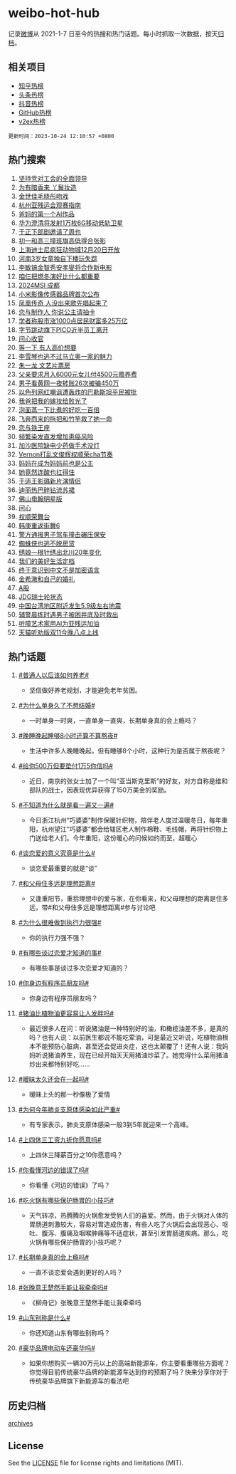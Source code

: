# weibo-hot-hub

记录[微博](https://www.weibo.com)从 2021-1-7 日至今的热搜和热门话题。每小时抓取一次数据，按天[归档](archives)。

## 相关项目

- [知乎热榜](https://github.com/lonnyzhang423/zhihu-hot-hub)
- [头条热榜](https://github.com/lonnyzhang423/toutiao-hot-hub)
- [抖音热榜](https://github.com/lonnyzhang423/douyin-hot-hub)
- [GitHub热榜](https://github.com/lonnyzhang423/github-hot-hub)
- [v2ex热榜](https://github.com/lonnyzhang423/v2ex-hot-hub)


`更新时间：2023-10-24 12:10:57 +0800`

## 热门搜索

1. [坚持党对工会的全面领导](https://m.weibo.cn/search?containerid=100103type%3D1%26t%3D10%26q%3D%23%E5%9D%9A%E6%8C%81%E5%85%9A%E5%AF%B9%E5%B7%A5%E4%BC%9A%E7%9A%84%E5%85%A8%E9%9D%A2%E9%A2%86%E5%AF%BC%23&stream_entry_id=51&isnewpage=1&extparam=seat%3D1%26c_type%3D51%26q%3D%2523%25E5%259D%259A%25E6%258C%2581%25E5%2585%259A%25E5%25AF%25B9%25E5%25B7%25A5%25E4%25BC%259A%25E7%259A%2584%25E5%2585%25A8%25E9%259D%25A2%25E9%25A2%2586%25E5%25AF%25BC%2523%26pos%3D0%26cate%3D10103%26dgr%3D0%26stream_entry_id%3D51%26filter_type%3Drealtimehot%26display_time%3D1698120656%26pre_seqid%3D1698120656224027386181)
1. [为有暗香来 丫鬟妆造](https://m.weibo.cn/search?containerid=100103type%3D1%26t%3D10%26q%3D%E4%B8%BA%E6%9C%89%E6%9A%97%E9%A6%99%E6%9D%A5+%E4%B8%AB%E9%AC%9F%E5%A6%86%E9%80%A0&stream_entry_id=31&isnewpage=1&extparam=seat%3D1%26realpos%3D1%26filter_type%3Drealtimehot%26dgr%3D0%26q%3D%25E4%25B8%25BA%25E6%259C%2589%25E6%259A%2597%25E9%25A6%2599%25E6%259D%25A5%2520%25E4%25B8%25AB%25E9%25AC%259F%25E5%25A6%2586%25E9%2580%25A0%26band_rank%3D1%26stream_entry_id%3D31%26c_type%3D31%26pos%3D0%26cate%3D5001%26lcate%3D5001%26flag%3D2%26display_time%3D1698120656%26pre_seqid%3D1698120656224027386181)
1. [金世佳毛晓彤吻戏](https://m.weibo.cn/search?containerid=100103type%3D1%26t%3D10%26q%3D%23%E9%87%91%E4%B8%96%E4%BD%B3%E6%AF%9B%E6%99%93%E5%BD%A4%E5%90%BB%E6%88%8F%23&stream_entry_id=31&isnewpage=1&extparam=seat%3D1%26realpos%3D2%26filter_type%3Drealtimehot%26dgr%3D0%26q%3D%2523%25E9%2587%2591%25E4%25B8%2596%25E4%25BD%25B3%25E6%25AF%259B%25E6%2599%2593%25E5%25BD%25A4%25E5%2590%25BB%25E6%2588%258F%2523%26band_rank%3D2%26stream_entry_id%3D31%26c_type%3D31%26pos%3D1%26cate%3D5001%26lcate%3D5001%26flag%3D1%26display_time%3D1698120656%26pre_seqid%3D1698120656224027386181)
1. [杭州亚残运会观赛指南](https://m.weibo.cn/search?containerid=100103type%3D1%26t%3D10%26q%3D%23%E6%9D%AD%E5%B7%9E%E4%BA%9A%E6%AE%8B%E8%BF%90%E4%BC%9A%E8%A7%82%E8%B5%9B%E6%8C%87%E5%8D%97%23&stream_entry_id=31&isnewpage=1&extparam=seat%3D1%26realpos%3D3%26filter_type%3Drealtimehot%26dgr%3D0%26q%3D%2523%25E6%259D%25AD%25E5%25B7%259E%25E4%25BA%259A%25E6%25AE%258B%25E8%25BF%2590%25E4%25BC%259A%25E8%25A7%2582%25E8%25B5%259B%25E6%258C%2587%25E5%258D%2597%2523%26band_rank%3D3%26stream_entry_id%3D31%26c_type%3D31%26pos%3D2%26cate%3D5001%26lcate%3D5001%26flag%3D1%26display_time%3D1698120656%26pre_seqid%3D1698120656224027386181)
1. [爸妈的第一个AI作品](https://m.weibo.cn/search?containerid=100103type%3D1%26t%3D10%26q%3D%23%E7%88%B8%E5%A6%88%E7%9A%84%E7%AC%AC%E4%B8%80%E4%B8%AAAI%E4%BD%9C%E5%93%81%23&stream_entry_id=31&isnewpage=1&extparam=seat%3D1%26filter_type%3Drealtimehot%26dgr%3D0%26adid%3D208892%26topic_ad%3D1%26band_rank%3D4%26stream_entry_id%3D31%26pos%3D3%26is_ad_pos%3D1%26cate%3D5001%26lcate%3D5001%26c_type%3D31%26q%3D%2523%25E7%2588%25B8%25E5%25A6%2588%25E7%259A%2584%25E7%25AC%25AC%25E4%25B8%2580%25E4%25B8%25AAAI%25E4%25BD%259C%25E5%2593%2581%2523%26display_time%3D1698120656%26pre_seqid%3D1698120656224027386181)
1. [华为澄清将发射1万枚6G移动低轨卫星](https://m.weibo.cn/search?containerid=100103type%3D1%26t%3D10%26q%3D%23%E5%8D%8E%E4%B8%BA%E6%BE%84%E6%B8%85%E5%B0%86%E5%8F%91%E5%B0%841%E4%B8%87%E6%9E%9A6G%E7%A7%BB%E5%8A%A8%E4%BD%8E%E8%BD%A8%E5%8D%AB%E6%98%9F%23&stream_entry_id=31&isnewpage=1&extparam=seat%3D1%26realpos%3D4%26filter_type%3Drealtimehot%26dgr%3D0%26q%3D%2523%25E5%258D%258E%25E4%25B8%25BA%25E6%25BE%2584%25E6%25B8%2585%25E5%25B0%2586%25E5%258F%2591%25E5%25B0%25841%25E4%25B8%2587%25E6%259E%259A6G%25E7%25A7%25BB%25E5%258A%25A8%25E4%25BD%258E%25E8%25BD%25A8%25E5%258D%25AB%25E6%2598%259F%2523%26band_rank%3D4%26stream_entry_id%3D31%26c_type%3D31%26pos%3D4%26cate%3D5001%26lcate%3D5001%26flag%3D1%26display_time%3D1698120656%26pre_seqid%3D1698120656224027386181)
1. [于正下部剧邀请了周也](https://m.weibo.cn/search?containerid=100103type%3D1%26t%3D10%26q%3D%23%E4%BA%8E%E6%AD%A3%E4%B8%8B%E9%83%A8%E5%89%A7%E9%82%80%E8%AF%B7%E4%BA%86%E5%91%A8%E4%B9%9F%23&stream_entry_id=31&isnewpage=1&extparam=seat%3D1%26realpos%3D5%26filter_type%3Drealtimehot%26dgr%3D0%26q%3D%2523%25E4%25BA%258E%25E6%25AD%25A3%25E4%25B8%258B%25E9%2583%25A8%25E5%2589%25A7%25E9%2582%2580%25E8%25AF%25B7%25E4%25BA%2586%25E5%2591%25A8%25E4%25B9%259F%2523%26band_rank%3D5%26stream_entry_id%3D31%26c_type%3D31%26pos%3D5%26cate%3D5001%26lcate%3D5001%26flag%3D1%26display_time%3D1698120656%26pre_seqid%3D1698120656224027386181)
1. [初一和高三撞班旗高低得合张影](https://m.weibo.cn/search?containerid=100103type%3D1%26t%3D10%26q%3D%23%E5%88%9D%E4%B8%80%E5%92%8C%E9%AB%98%E4%B8%89%E6%92%9E%E7%8F%AD%E6%97%97%E9%AB%98%E4%BD%8E%E5%BE%97%E5%90%88%E5%BC%A0%E5%BD%B1%23&stream_entry_id=31&isnewpage=1&extparam=seat%3D1%26realpos%3D6%26filter_type%3Drealtimehot%26dgr%3D0%26q%3D%2523%25E5%2588%259D%25E4%25B8%2580%25E5%2592%258C%25E9%25AB%2598%25E4%25B8%2589%25E6%2592%259E%25E7%258F%25AD%25E6%2597%2597%25E9%25AB%2598%25E4%25BD%258E%25E5%25BE%2597%25E5%2590%2588%25E5%25BC%25A0%25E5%25BD%25B1%2523%26band_rank%3D6%26stream_entry_id%3D31%26c_type%3D31%26pos%3D6%26cate%3D5001%26lcate%3D5001%26flag%3D32768%26display_time%3D1698120656%26pre_seqid%3D1698120656224027386181)
1. [上海迪士尼疯狂动物城12月20日开放](https://m.weibo.cn/search?containerid=100103type%3D1%26t%3D10%26q%3D%23%E4%B8%8A%E6%B5%B7%E8%BF%AA%E5%A3%AB%E5%B0%BC%E7%96%AF%E7%8B%82%E5%8A%A8%E7%89%A9%E5%9F%8E12%E6%9C%8820%E6%97%A5%E5%BC%80%E6%94%BE%23&stream_entry_id=31&isnewpage=1&extparam=seat%3D1%26realpos%3D7%26filter_type%3Drealtimehot%26dgr%3D0%26q%3D%2523%25E4%25B8%258A%25E6%25B5%25B7%25E8%25BF%25AA%25E5%25A3%25AB%25E5%25B0%25BC%25E7%2596%25AF%25E7%258B%2582%25E5%258A%25A8%25E7%2589%25A9%25E5%259F%258E12%25E6%259C%258820%25E6%2597%25A5%25E5%25BC%2580%25E6%2594%25BE%2523%26band_rank%3D7%26stream_entry_id%3D31%26c_type%3D31%26pos%3D7%26cate%3D5001%26lcate%3D5001%26flag%3D0%26display_time%3D1698120656%26pre_seqid%3D1698120656224027386181)
1. [河南3岁女童独自下楼玩失踪](https://m.weibo.cn/search?containerid=100103type%3D1%26t%3D10%26q%3D%23%E6%B2%B3%E5%8D%973%E5%B2%81%E5%A5%B3%E7%AB%A5%E7%8B%AC%E8%87%AA%E4%B8%8B%E6%A5%BC%E7%8E%A9%E5%A4%B1%E8%B8%AA%23&stream_entry_id=31&isnewpage=1&extparam=seat%3D1%26realpos%3D8%26filter_type%3Drealtimehot%26dgr%3D0%26q%3D%2523%25E6%25B2%25B3%25E5%258D%25973%25E5%25B2%2581%25E5%25A5%25B3%25E7%25AB%25A5%25E7%258B%25AC%25E8%2587%25AA%25E4%25B8%258B%25E6%25A5%25BC%25E7%258E%25A9%25E5%25A4%25B1%25E8%25B8%25AA%2523%26band_rank%3D8%26stream_entry_id%3D31%26c_type%3D31%26pos%3D8%26cate%3D5001%26lcate%3D5001%26flag%3D1%26display_time%3D1698120656%26pre_seqid%3D1698120656224027386181)
1. [李敏镐金智秀安孝燮将合作新电影](https://m.weibo.cn/search?containerid=100103type%3D1%26t%3D10%26q%3D%23%E6%9D%8E%E6%95%8F%E9%95%90%E9%87%91%E6%99%BA%E7%A7%80%E5%AE%89%E5%AD%9D%E7%87%AE%E5%B0%86%E5%90%88%E4%BD%9C%E6%96%B0%E7%94%B5%E5%BD%B1%23&stream_entry_id=31&isnewpage=1&extparam=seat%3D1%26realpos%3D9%26filter_type%3Drealtimehot%26dgr%3D0%26q%3D%2523%25E6%259D%258E%25E6%2595%258F%25E9%2595%2590%25E9%2587%2591%25E6%2599%25BA%25E7%25A7%2580%25E5%25AE%2589%25E5%25AD%259D%25E7%2587%25AE%25E5%25B0%2586%25E5%2590%2588%25E4%25BD%259C%25E6%2596%25B0%25E7%2594%25B5%25E5%25BD%25B1%2523%26band_rank%3D9%26stream_entry_id%3D31%26c_type%3D31%26pos%3D9%26cate%3D5001%26lcate%3D5001%26flag%3D1%26display_time%3D1698120656%26pre_seqid%3D1698120656224027386181)
1. [咱仨把燃冬演好比什么都重要](https://m.weibo.cn/search?containerid=100103type%3D1%26t%3D10%26q%3D%23%E5%92%B1%E4%BB%A8%E6%8A%8A%E7%87%83%E5%86%AC%E6%BC%94%E5%A5%BD%E6%AF%94%E4%BB%80%E4%B9%88%E9%83%BD%E9%87%8D%E8%A6%81%23&stream_entry_id=31&isnewpage=1&extparam=seat%3D1%26realpos%3D10%26filter_type%3Drealtimehot%26dgr%3D0%26q%3D%2523%25E5%2592%25B1%25E4%25BB%25A8%25E6%258A%258A%25E7%2587%2583%25E5%2586%25AC%25E6%25BC%2594%25E5%25A5%25BD%25E6%25AF%2594%25E4%25BB%2580%25E4%25B9%2588%25E9%2583%25BD%25E9%2587%258D%25E8%25A6%2581%2523%26band_rank%3D10%26stream_entry_id%3D31%26c_type%3D31%26pos%3D10%26cate%3D5001%26lcate%3D5001%26flag%3D2%26display_time%3D1698120656%26pre_seqid%3D1698120656224027386181)
1. [2024MSI 成都](https://m.weibo.cn/search?containerid=100103type%3D1%26t%3D10%26q%3D2024MSI+%E6%88%90%E9%83%BD&stream_entry_id=31&isnewpage=1&extparam=seat%3D1%26realpos%3D11%26filter_type%3Drealtimehot%26dgr%3D0%26q%3D2024MSI%2520%25E6%2588%2590%25E9%2583%25BD%26band_rank%3D11%26stream_entry_id%3D31%26c_type%3D31%26pos%3D11%26cate%3D5001%26lcate%3D5001%26flag%3D1%26display_time%3D1698120656%26pre_seqid%3D1698120656224027386181)
1. [小米影像传感器品牌首次公布](https://m.weibo.cn/search?containerid=100103type%3D1%26t%3D10%26q%3D%23%E5%B0%8F%E7%B1%B3%E5%BD%B1%E5%83%8F%E4%BC%A0%E6%84%9F%E5%99%A8%E5%93%81%E7%89%8C%E9%A6%96%E6%AC%A1%E5%85%AC%E5%B8%83%23&stream_entry_id=31&isnewpage=1&extparam=seat%3D1%26realpos%3D12%26filter_type%3Drealtimehot%26dgr%3D0%26q%3D%2523%25E5%25B0%258F%25E7%25B1%25B3%25E5%25BD%25B1%25E5%2583%258F%25E4%25BC%25A0%25E6%2584%259F%25E5%2599%25A8%25E5%2593%2581%25E7%2589%258C%25E9%25A6%2596%25E6%25AC%25A1%25E5%2585%25AC%25E5%25B8%2583%2523%26adid%3D208845%26band_rank%3D12%26stream_entry_id%3D31%26c_type%3D31%26pos%3D12%26cate%3D5001%26lcate%3D5001%26flag%3D0%26display_time%3D1698120656%26pre_seqid%3D1698120656224027386181)
1. [凤凰传奇 人没出来歌先唱起来了](https://m.weibo.cn/search?containerid=100103type%3D1%26t%3D10%26q%3D%E5%87%A4%E5%87%B0%E4%BC%A0%E5%A5%87+%E4%BA%BA%E6%B2%A1%E5%87%BA%E6%9D%A5%E6%AD%8C%E5%85%88%E5%94%B1%E8%B5%B7%E6%9D%A5%E4%BA%86&stream_entry_id=31&isnewpage=1&extparam=seat%3D1%26realpos%3D13%26filter_type%3Drealtimehot%26dgr%3D0%26q%3D%25E5%2587%25A4%25E5%2587%25B0%25E4%25BC%25A0%25E5%25A5%2587%2520%25E4%25BA%25BA%25E6%25B2%25A1%25E5%2587%25BA%25E6%259D%25A5%25E6%25AD%258C%25E5%2585%2588%25E5%2594%25B1%25E8%25B5%25B7%25E6%259D%25A5%25E4%25BA%2586%26band_rank%3D13%26stream_entry_id%3D31%26c_type%3D31%26pos%3D13%26cate%3D5001%26lcate%3D5001%26flag%3D1%26display_time%3D1698120656%26pre_seqid%3D1698120656224027386181)
1. [恋与制作人 你说公主请抽卡](https://m.weibo.cn/search?containerid=100103type%3D1%26t%3D10%26q%3D%E6%81%8B%E4%B8%8E%E5%88%B6%E4%BD%9C%E4%BA%BA+%E4%BD%A0%E8%AF%B4%E5%85%AC%E4%B8%BB%E8%AF%B7%E6%8A%BD%E5%8D%A1&stream_entry_id=31&isnewpage=1&extparam=seat%3D1%26realpos%3D14%26filter_type%3Drealtimehot%26dgr%3D0%26q%3D%25E6%2581%258B%25E4%25B8%258E%25E5%2588%25B6%25E4%25BD%259C%25E4%25BA%25BA%2520%25E4%25BD%25A0%25E8%25AF%25B4%25E5%2585%25AC%25E4%25B8%25BB%25E8%25AF%25B7%25E6%258A%25BD%25E5%258D%25A1%26band_rank%3D14%26stream_entry_id%3D31%26c_type%3D31%26pos%3D14%26cate%3D5001%26lcate%3D5001%26flag%3D1%26display_time%3D1698120656%26pre_seqid%3D1698120656224027386181)
1. [学者称股市涨1000点居民财富多25万亿](https://m.weibo.cn/search?containerid=100103type%3D1%26t%3D10%26q%3D%23%E5%AD%A6%E8%80%85%E7%A7%B0%E8%82%A1%E5%B8%82%E6%B6%A81000%E7%82%B9%E5%B1%85%E6%B0%91%E8%B4%A2%E5%AF%8C%E5%A4%9A25%E4%B8%87%E4%BA%BF%23&stream_entry_id=31&isnewpage=1&extparam=seat%3D1%26realpos%3D15%26filter_type%3Drealtimehot%26dgr%3D0%26q%3D%2523%25E5%25AD%25A6%25E8%2580%2585%25E7%25A7%25B0%25E8%2582%25A1%25E5%25B8%2582%25E6%25B6%25A81000%25E7%2582%25B9%25E5%25B1%2585%25E6%25B0%2591%25E8%25B4%25A2%25E5%25AF%258C%25E5%25A4%259A25%25E4%25B8%2587%25E4%25BA%25BF%2523%26band_rank%3D15%26stream_entry_id%3D31%26c_type%3D31%26pos%3D15%26cate%3D5001%26lcate%3D5001%26flag%3D0%26display_time%3D1698120656%26pre_seqid%3D1698120656224027386181)
1. [字节跳动旗下PICO近半员工离开](https://m.weibo.cn/search?containerid=100103type%3D1%26t%3D10%26q%3D%23%E5%AD%97%E8%8A%82%E8%B7%B3%E5%8A%A8%E6%97%97%E4%B8%8BPICO%E8%BF%91%E5%8D%8A%E5%91%98%E5%B7%A5%E7%A6%BB%E5%BC%80%23&stream_entry_id=31&isnewpage=1&extparam=seat%3D1%26realpos%3D16%26filter_type%3Drealtimehot%26dgr%3D0%26q%3D%2523%25E5%25AD%2597%25E8%258A%2582%25E8%25B7%25B3%25E5%258A%25A8%25E6%2597%2597%25E4%25B8%258BPICO%25E8%25BF%2591%25E5%258D%258A%25E5%2591%2598%25E5%25B7%25A5%25E7%25A6%25BB%25E5%25BC%2580%2523%26band_rank%3D16%26stream_entry_id%3D31%26c_type%3D31%26pos%3D16%26cate%3D5001%26lcate%3D5001%26flag%3D0%26display_time%3D1698120656%26pre_seqid%3D1698120656224027386181)
1. [问心收官](https://m.weibo.cn/search?containerid=100103type%3D1%26t%3D10%26q%3D%23%E9%97%AE%E5%BF%83%E6%94%B6%E5%AE%98%23&stream_entry_id=31&isnewpage=1&extparam=seat%3D1%26realpos%3D17%26filter_type%3Drealtimehot%26dgr%3D0%26q%3D%2523%25E9%2597%25AE%25E5%25BF%2583%25E6%2594%25B6%25E5%25AE%2598%2523%26band_rank%3D17%26stream_entry_id%3D31%26c_type%3D31%26pos%3D17%26cate%3D5001%26lcate%3D5001%26flag%3D1%26display_time%3D1698120656%26pre_seqid%3D1698120656224027386181)
1. [等一下 有人高价想要](https://m.weibo.cn/search?containerid=100103type%3D1%26t%3D10%26q%3D%E7%AD%89%E4%B8%80%E4%B8%8B+%E6%9C%89%E4%BA%BA%E9%AB%98%E4%BB%B7%E6%83%B3%E8%A6%81&stream_entry_id=31&isnewpage=1&extparam=seat%3D1%26realpos%3D18%26filter_type%3Drealtimehot%26dgr%3D0%26q%3D%25E7%25AD%2589%25E4%25B8%2580%25E4%25B8%258B%2520%25E6%259C%2589%25E4%25BA%25BA%25E9%25AB%2598%25E4%25BB%25B7%25E6%2583%25B3%25E8%25A6%2581%26band_rank%3D18%26stream_entry_id%3D31%26c_type%3D31%26pos%3D18%26cate%3D5001%26lcate%3D5001%26flag%3D0%26display_time%3D1698120656%26pre_seqid%3D1698120656224027386181)
1. [李雪琴也逃不过马立奥一家的魅力](https://m.weibo.cn/search?containerid=100103type%3D1%26t%3D10%26q%3D%23%E6%9D%8E%E9%9B%AA%E7%90%B4%E4%B9%9F%E9%80%83%E4%B8%8D%E8%BF%87%E9%A9%AC%E7%AB%8B%E5%A5%A5%E4%B8%80%E5%AE%B6%E7%9A%84%E9%AD%85%E5%8A%9B%23&stream_entry_id=31&isnewpage=1&extparam=seat%3D1%26realpos%3D19%26filter_type%3Drealtimehot%26dgr%3D0%26q%3D%2523%25E6%259D%258E%25E9%259B%25AA%25E7%2590%25B4%25E4%25B9%259F%25E9%2580%2583%25E4%25B8%258D%25E8%25BF%2587%25E9%25A9%25AC%25E7%25AB%258B%25E5%25A5%25A5%25E4%25B8%2580%25E5%25AE%25B6%25E7%259A%2584%25E9%25AD%2585%25E5%258A%259B%2523%26band_rank%3D19%26stream_entry_id%3D31%26c_type%3D31%26pos%3D19%26cate%3D5001%26lcate%3D5001%26flag%3D0%26display_time%3D1698120656%26pre_seqid%3D1698120656224027386181)
1. [朱一龙 文艺片票房](https://m.weibo.cn/search?containerid=100103type%3D1%26t%3D10%26q%3D%E6%9C%B1%E4%B8%80%E9%BE%99+%E6%96%87%E8%89%BA%E7%89%87%E7%A5%A8%E6%88%BF&stream_entry_id=31&isnewpage=1&extparam=seat%3D1%26realpos%3D20%26filter_type%3Drealtimehot%26dgr%3D0%26q%3D%25E6%259C%25B1%25E4%25B8%2580%25E9%25BE%2599%2520%25E6%2596%2587%25E8%2589%25BA%25E7%2589%2587%25E7%25A5%25A8%25E6%2588%25BF%26band_rank%3D20%26stream_entry_id%3D31%26c_type%3D31%26pos%3D20%26cate%3D5001%26lcate%3D5001%26flag%3D1%26display_time%3D1698120656%26pre_seqid%3D1698120656224027386181)
1. [父亲要求月入6000元女儿付4500元赡养费](https://m.weibo.cn/search?containerid=100103type%3D1%26t%3D10%26q%3D%23%E7%88%B6%E4%BA%B2%E8%A6%81%E6%B1%82%E6%9C%88%E5%85%A56000%E5%85%83%E5%A5%B3%E5%84%BF%E4%BB%984500%E5%85%83%E8%B5%A1%E5%85%BB%E8%B4%B9%23&stream_entry_id=31&isnewpage=1&extparam=seat%3D1%26realpos%3D21%26filter_type%3Drealtimehot%26dgr%3D0%26q%3D%2523%25E7%2588%25B6%25E4%25BA%25B2%25E8%25A6%2581%25E6%25B1%2582%25E6%259C%2588%25E5%2585%25A56000%25E5%2585%2583%25E5%25A5%25B3%25E5%2584%25BF%25E4%25BB%25984500%25E5%2585%2583%25E8%25B5%25A1%25E5%2585%25BB%25E8%25B4%25B9%2523%26band_rank%3D21%26stream_entry_id%3D31%26c_type%3D31%26pos%3D21%26cate%3D5001%26lcate%3D5001%26flag%3D2%26display_time%3D1698120656%26pre_seqid%3D1698120656224027386181)
1. [男子看黄网一夜转账26次被骗450万](https://m.weibo.cn/search?containerid=100103type%3D1%26t%3D10%26q%3D%23%E7%94%B7%E5%AD%90%E7%9C%8B%E9%BB%84%E7%BD%91%E4%B8%80%E5%A4%9C%E8%BD%AC%E8%B4%A626%E6%AC%A1%E8%A2%AB%E9%AA%97450%E4%B8%87%23&stream_entry_id=31&isnewpage=1&extparam=seat%3D1%26realpos%3D22%26filter_type%3Drealtimehot%26dgr%3D0%26q%3D%2523%25E7%2594%25B7%25E5%25AD%2590%25E7%259C%258B%25E9%25BB%2584%25E7%25BD%2591%25E4%25B8%2580%25E5%25A4%259C%25E8%25BD%25AC%25E8%25B4%25A626%25E6%25AC%25A1%25E8%25A2%25AB%25E9%25AA%2597450%25E4%25B8%2587%2523%26band_rank%3D22%26stream_entry_id%3D31%26c_type%3D31%26pos%3D22%26cate%3D5001%26lcate%3D5001%26flag%3D0%26display_time%3D1698120656%26pre_seqid%3D1698120656224027386181)
1. [以色列网红嘲讽遭轰炸的巴勒斯坦平民被批](https://m.weibo.cn/search?containerid=100103type%3D1%26t%3D10%26q%3D%23%E4%BB%A5%E8%89%B2%E5%88%97%E7%BD%91%E7%BA%A2%E5%98%B2%E8%AE%BD%E9%81%AD%E8%BD%B0%E7%82%B8%E7%9A%84%E5%B7%B4%E5%8B%92%E6%96%AF%E5%9D%A6%E5%B9%B3%E6%B0%91%E8%A2%AB%E6%89%B9%23&stream_entry_id=31&isnewpage=1&extparam=seat%3D1%26realpos%3D23%26filter_type%3Drealtimehot%26dgr%3D0%26q%3D%2523%25E4%25BB%25A5%25E8%2589%25B2%25E5%2588%2597%25E7%25BD%2591%25E7%25BA%25A2%25E5%2598%25B2%25E8%25AE%25BD%25E9%2581%25AD%25E8%25BD%25B0%25E7%2582%25B8%25E7%259A%2584%25E5%25B7%25B4%25E5%258B%2592%25E6%2596%25AF%25E5%259D%25A6%25E5%25B9%25B3%25E6%25B0%2591%25E8%25A2%25AB%25E6%2589%25B9%2523%26band_rank%3D23%26stream_entry_id%3D31%26c_type%3D31%26pos%3D23%26cate%3D5001%26lcate%3D5001%26flag%3D0%26display_time%3D1698120656%26pre_seqid%3D1698120656224027386181)
1. [我爸把我的嫁妆给败光了](https://m.weibo.cn/search?containerid=100103type%3D1%26t%3D10%26q%3D%23%E6%88%91%E7%88%B8%E6%8A%8A%E6%88%91%E7%9A%84%E5%AB%81%E5%A6%86%E7%BB%99%E8%B4%A5%E5%85%89%E4%BA%86%23&stream_entry_id=31&isnewpage=1&extparam=seat%3D1%26realpos%3D24%26filter_type%3Drealtimehot%26dgr%3D0%26q%3D%2523%25E6%2588%2591%25E7%2588%25B8%25E6%258A%258A%25E6%2588%2591%25E7%259A%2584%25E5%25AB%2581%25E5%25A6%2586%25E7%25BB%2599%25E8%25B4%25A5%25E5%2585%2589%25E4%25BA%2586%2523%26band_rank%3D24%26stream_entry_id%3D31%26c_type%3D31%26pos%3D24%26cate%3D5001%26lcate%3D5001%26flag%3D0%26display_time%3D1698120656%26pre_seqid%3D1698120656224027386181)
1. [泡面蒸一下比煮的好吃一百倍](https://m.weibo.cn/search?containerid=100103type%3D1%26t%3D10%26q%3D%E6%B3%A1%E9%9D%A2%E8%92%B8%E4%B8%80%E4%B8%8B%E6%AF%94%E7%85%AE%E7%9A%84%E5%A5%BD%E5%90%83%E4%B8%80%E7%99%BE%E5%80%8D&stream_entry_id=31&isnewpage=1&extparam=seat%3D1%26realpos%3D25%26filter_type%3Drealtimehot%26dgr%3D0%26q%3D%25E6%25B3%25A1%25E9%259D%25A2%25E8%2592%25B8%25E4%25B8%2580%25E4%25B8%258B%25E6%25AF%2594%25E7%2585%25AE%25E7%259A%2584%25E5%25A5%25BD%25E5%2590%2583%25E4%25B8%2580%25E7%2599%25BE%25E5%2580%258D%26band_rank%3D25%26stream_entry_id%3D31%26c_type%3D31%26pos%3D25%26cate%3D5001%26lcate%3D5001%26flag%3D0%26display_time%3D1698120656%26pre_seqid%3D1698120656224027386181)
1. [飞奔而来的拖把和竹竿救了她一命](https://m.weibo.cn/search?containerid=100103type%3D1%26t%3D10%26q%3D%23%E9%A3%9E%E5%A5%94%E8%80%8C%E6%9D%A5%E7%9A%84%E6%8B%96%E6%8A%8A%E5%92%8C%E7%AB%B9%E7%AB%BF%E6%95%91%E4%BA%86%E5%A5%B9%E4%B8%80%E5%91%BD%23&stream_entry_id=31&isnewpage=1&extparam=seat%3D1%26realpos%3D26%26filter_type%3Drealtimehot%26dgr%3D0%26q%3D%2523%25E9%25A3%259E%25E5%25A5%2594%25E8%2580%258C%25E6%259D%25A5%25E7%259A%2584%25E6%258B%2596%25E6%258A%258A%25E5%2592%258C%25E7%25AB%25B9%25E7%25AB%25BF%25E6%2595%2591%25E4%25BA%2586%25E5%25A5%25B9%25E4%25B8%2580%25E5%2591%25BD%2523%26band_rank%3D26%26stream_entry_id%3D31%26c_type%3D31%26pos%3D26%26cate%3D5001%26lcate%3D5001%26flag%3D32768%26display_time%3D1698120656%26pre_seqid%3D1698120656224027386181)
1. [恋与铁王座](https://m.weibo.cn/search?containerid=100103type%3D1%26t%3D10%26q%3D%23%E6%81%8B%E4%B8%8E%E9%93%81%E7%8E%8B%E5%BA%A7%23&stream_entry_id=31&isnewpage=1&extparam=seat%3D1%26realpos%3D27%26filter_type%3Drealtimehot%26dgr%3D0%26q%3D%2523%25E6%2581%258B%25E4%25B8%258E%25E9%2593%2581%25E7%258E%258B%25E5%25BA%25A7%2523%26band_rank%3D27%26stream_entry_id%3D31%26c_type%3D31%26pos%3D27%26cate%3D5001%26lcate%3D5001%26flag%3D1%26display_time%3D1698120656%26pre_seqid%3D1698120656224027386181)
1. [频繁染发直发增加患癌风险](https://m.weibo.cn/search?containerid=100103type%3D1%26t%3D10%26q%3D%23%E9%A2%91%E7%B9%81%E6%9F%93%E5%8F%91%E7%9B%B4%E5%8F%91%E5%A2%9E%E5%8A%A0%E6%82%A3%E7%99%8C%E9%A3%8E%E9%99%A9%23&stream_entry_id=31&isnewpage=1&extparam=seat%3D1%26realpos%3D28%26filter_type%3Drealtimehot%26dgr%3D0%26q%3D%2523%25E9%25A2%2591%25E7%25B9%2581%25E6%259F%2593%25E5%258F%2591%25E7%259B%25B4%25E5%258F%2591%25E5%25A2%259E%25E5%258A%25A0%25E6%2582%25A3%25E7%2599%258C%25E9%25A3%258E%25E9%2599%25A9%2523%26band_rank%3D28%26stream_entry_id%3D31%26c_type%3D31%26pos%3D28%26cate%3D5001%26lcate%3D5001%26flag%3D1%26display_time%3D1698120656%26pre_seqid%3D1698120656224027386181)
1. [加沙医院缺电少药做手术没灯](https://m.weibo.cn/search?containerid=100103type%3D1%26t%3D10%26q%3D%23%E5%8A%A0%E6%B2%99%E5%8C%BB%E9%99%A2%E7%BC%BA%E7%94%B5%E5%B0%91%E8%8D%AF%E5%81%9A%E6%89%8B%E6%9C%AF%E6%B2%A1%E7%81%AF%23&stream_entry_id=31&isnewpage=1&extparam=seat%3D1%26realpos%3D29%26filter_type%3Drealtimehot%26dgr%3D0%26q%3D%2523%25E5%258A%25A0%25E6%25B2%2599%25E5%258C%25BB%25E9%2599%25A2%25E7%25BC%25BA%25E7%2594%25B5%25E5%25B0%2591%25E8%258D%25AF%25E5%2581%259A%25E6%2589%258B%25E6%259C%25AF%25E6%25B2%25A1%25E7%2581%25AF%2523%26band_rank%3D29%26stream_entry_id%3D31%26c_type%3D31%26pos%3D29%26cate%3D5001%26lcate%3D5001%26flag%3D1%26display_time%3D1698120656%26pre_seqid%3D1698120656224027386181)
1. [Vernon打乱文俊辉权顺荣cha节奏](https://m.weibo.cn/search?containerid=100103type%3D1%26t%3D10%26q%3DVernon%E6%89%93%E4%B9%B1%E6%96%87%E4%BF%8A%E8%BE%89%E6%9D%83%E9%A1%BA%E8%8D%A3cha%E8%8A%82%E5%A5%8F&stream_entry_id=31&isnewpage=1&extparam=seat%3D1%26realpos%3D30%26filter_type%3Drealtimehot%26dgr%3D0%26q%3DVernon%25E6%2589%2593%25E4%25B9%25B1%25E6%2596%2587%25E4%25BF%258A%25E8%25BE%2589%25E6%259D%2583%25E9%25A1%25BA%25E8%258D%25A3cha%25E8%258A%2582%25E5%25A5%258F%26band_rank%3D30%26stream_entry_id%3D31%26c_type%3D31%26pos%3D30%26cate%3D5001%26lcate%3D5001%26flag%3D1%26display_time%3D1698120656%26pre_seqid%3D1698120656224027386181)
1. [妈妈在成为妈妈前也是公主](https://m.weibo.cn/search?containerid=100103type%3D1%26t%3D10%26q%3D%23%E5%A6%88%E5%A6%88%E5%9C%A8%E6%88%90%E4%B8%BA%E5%A6%88%E5%A6%88%E5%89%8D%E4%B9%9F%E6%98%AF%E5%85%AC%E4%B8%BB%23&stream_entry_id=31&isnewpage=1&extparam=seat%3D1%26realpos%3D31%26filter_type%3Drealtimehot%26dgr%3D0%26q%3D%2523%25E5%25A6%2588%25E5%25A6%2588%25E5%259C%25A8%25E6%2588%2590%25E4%25B8%25BA%25E5%25A6%2588%25E5%25A6%2588%25E5%2589%258D%25E4%25B9%259F%25E6%2598%25AF%25E5%2585%25AC%25E4%25B8%25BB%2523%26band_rank%3D31%26stream_entry_id%3D31%26c_type%3D31%26pos%3D31%26cate%3D5001%26lcate%3D5001%26flag%3D1%26display_time%3D1698120656%26pre_seqid%3D1698120656224027386181)
1. [她竟然连酸也扛得住](https://m.weibo.cn/search?containerid=100103type%3D1%26t%3D10%26q%3D%23%E5%A5%B9%E7%AB%9F%E7%84%B6%E8%BF%9E%E9%85%B8%E4%B9%9F%E6%89%9B%E5%BE%97%E4%BD%8F%23&stream_entry_id=31&isnewpage=1&extparam=seat%3D1%26realpos%3D32%26filter_type%3Drealtimehot%26dgr%3D0%26q%3D%2523%25E5%25A5%25B9%25E7%25AB%259F%25E7%2584%25B6%25E8%25BF%259E%25E9%2585%25B8%25E4%25B9%259F%25E6%2589%259B%25E5%25BE%2597%25E4%25BD%258F%2523%26band_rank%3D32%26stream_entry_id%3D31%26c_type%3D31%26pos%3D32%26cate%3D5001%26lcate%3D5001%26flag%3D1%26display_time%3D1698120656%26pre_seqid%3D1698120656224027386181)
1. [于适王影璐新片演情侣](https://m.weibo.cn/search?containerid=100103type%3D1%26t%3D10%26q%3D%23%E4%BA%8E%E9%80%82%E7%8E%8B%E5%BD%B1%E7%92%90%E6%96%B0%E7%89%87%E6%BC%94%E6%83%85%E4%BE%A3%23&stream_entry_id=31&isnewpage=1&extparam=seat%3D1%26realpos%3D33%26filter_type%3Drealtimehot%26dgr%3D0%26q%3D%2523%25E4%25BA%258E%25E9%2580%2582%25E7%258E%258B%25E5%25BD%25B1%25E7%2592%2590%25E6%2596%25B0%25E7%2589%2587%25E6%25BC%2594%25E6%2583%2585%25E4%25BE%25A3%2523%26band_rank%3D33%26stream_entry_id%3D31%26c_type%3D31%26pos%3D33%26cate%3D5001%26lcate%3D5001%26flag%3D1%26display_time%3D1698120656%26pre_seqid%3D1698120656224027386181)
1. [迪丽热巴碎钻流苏裙](https://m.weibo.cn/search?containerid=100103type%3D1%26t%3D10%26q%3D%23%E8%BF%AA%E4%B8%BD%E7%83%AD%E5%B7%B4%E7%A2%8E%E9%92%BB%E6%B5%81%E8%8B%8F%E8%A3%99%23&stream_entry_id=31&isnewpage=1&extparam=seat%3D1%26realpos%3D34%26filter_type%3Drealtimehot%26dgr%3D0%26q%3D%2523%25E8%25BF%25AA%25E4%25B8%25BD%25E7%2583%25AD%25E5%25B7%25B4%25E7%25A2%258E%25E9%2592%25BB%25E6%25B5%2581%25E8%258B%258F%25E8%25A3%2599%2523%26band_rank%3D34%26stream_entry_id%3D31%26c_type%3D31%26pos%3D34%26cate%3D5001%26lcate%3D5001%26flag%3D1%26display_time%3D1698120656%26pre_seqid%3D1698120656224027386181)
1. [佛山电翰明星版](https://m.weibo.cn/search?containerid=100103type%3D1%26t%3D10%26q%3D%E4%BD%9B%E5%B1%B1%E7%94%B5%E7%BF%B0%E6%98%8E%E6%98%9F%E7%89%88&stream_entry_id=31&isnewpage=1&extparam=seat%3D1%26realpos%3D35%26filter_type%3Drealtimehot%26dgr%3D0%26q%3D%25E4%25BD%259B%25E5%25B1%25B1%25E7%2594%25B5%25E7%25BF%25B0%25E6%2598%258E%25E6%2598%259F%25E7%2589%2588%26band_rank%3D35%26stream_entry_id%3D31%26c_type%3D31%26pos%3D35%26cate%3D5001%26lcate%3D5001%26flag%3D0%26display_time%3D1698120656%26pre_seqid%3D1698120656224027386181)
1. [问心](https://m.weibo.cn/search?containerid=100103type%3D1%26t%3D10%26q%3D%E9%97%AE%E5%BF%83&stream_entry_id=31&isnewpage=1&extparam=seat%3D1%26realpos%3D36%26filter_type%3Drealtimehot%26dgr%3D0%26q%3D%25E9%2597%25AE%25E5%25BF%2583%26band_rank%3D36%26stream_entry_id%3D31%26c_type%3D31%26pos%3D36%26cate%3D5001%26lcate%3D5001%26flag%3D1%26display_time%3D1698120656%26pre_seqid%3D1698120656224027386181)
1. [权顺荣舞台](https://m.weibo.cn/search?containerid=100103type%3D1%26t%3D10%26q%3D%E6%9D%83%E9%A1%BA%E8%8D%A3%E8%88%9E%E5%8F%B0&stream_entry_id=31&isnewpage=1&extparam=seat%3D1%26realpos%3D37%26filter_type%3Drealtimehot%26dgr%3D0%26q%3D%25E6%259D%2583%25E9%25A1%25BA%25E8%258D%25A3%25E8%2588%259E%25E5%258F%25B0%26band_rank%3D37%26stream_entry_id%3D31%26c_type%3D31%26pos%3D37%26cate%3D5001%26lcate%3D5001%26flag%3D1%26display_time%3D1698120656%26pre_seqid%3D1698120656224027386181)
1. [韩庚重返街舞6](https://m.weibo.cn/search?containerid=100103type%3D1%26t%3D10%26q%3D%23%E9%9F%A9%E5%BA%9A%E9%87%8D%E8%BF%94%E8%A1%97%E8%88%9E6%23&stream_entry_id=31&isnewpage=1&extparam=seat%3D1%26realpos%3D38%26filter_type%3Drealtimehot%26dgr%3D0%26q%3D%2523%25E9%259F%25A9%25E5%25BA%259A%25E9%2587%258D%25E8%25BF%2594%25E8%25A1%2597%25E8%2588%259E6%2523%26band_rank%3D38%26stream_entry_id%3D31%26c_type%3D31%26pos%3D38%26cate%3D5001%26lcate%3D5001%26flag%3D1%26display_time%3D1698120656%26pre_seqid%3D1698120656224027386181)
1. [警方通报男子驾车撞击碾压保安](https://m.weibo.cn/search?containerid=100103type%3D1%26t%3D10%26q%3D%23%E8%AD%A6%E6%96%B9%E9%80%9A%E6%8A%A5%E7%94%B7%E5%AD%90%E9%A9%BE%E8%BD%A6%E6%92%9E%E5%87%BB%E7%A2%BE%E5%8E%8B%E4%BF%9D%E5%AE%89%23&stream_entry_id=31&isnewpage=1&extparam=seat%3D1%26realpos%3D39%26filter_type%3Drealtimehot%26dgr%3D0%26q%3D%2523%25E8%25AD%25A6%25E6%2596%25B9%25E9%2580%259A%25E6%258A%25A5%25E7%2594%25B7%25E5%25AD%2590%25E9%25A9%25BE%25E8%25BD%25A6%25E6%2592%259E%25E5%2587%25BB%25E7%25A2%25BE%25E5%258E%258B%25E4%25BF%259D%25E5%25AE%2589%2523%26band_rank%3D39%26stream_entry_id%3D31%26c_type%3D31%26pos%3D39%26cate%3D5001%26lcate%3D5001%26flag%3D0%26display_time%3D1698120656%26pre_seqid%3D1698120656224027386181)
1. [蜘蛛侠也逃不脱房贷](https://m.weibo.cn/search?containerid=100103type%3D1%26t%3D10%26q%3D%E8%9C%98%E8%9B%9B%E4%BE%A0%E4%B9%9F%E9%80%83%E4%B8%8D%E8%84%B1%E6%88%BF%E8%B4%B7&stream_entry_id=31&isnewpage=1&extparam=seat%3D1%26realpos%3D40%26filter_type%3Drealtimehot%26dgr%3D0%26q%3D%25E8%259C%2598%25E8%259B%259B%25E4%25BE%25A0%25E4%25B9%259F%25E9%2580%2583%25E4%25B8%258D%25E8%2584%25B1%25E6%2588%25BF%25E8%25B4%25B7%26band_rank%3D40%26stream_entry_id%3D31%26c_type%3D31%26pos%3D40%26cate%3D5001%26lcate%3D5001%26flag%3D1%26display_time%3D1698120656%26pre_seqid%3D1698120656224027386181)
1. [绣娘一根针绣出北川20年变化](https://m.weibo.cn/search?containerid=100103type%3D1%26t%3D10%26q%3D%23%E7%BB%A3%E5%A8%98%E4%B8%80%E6%A0%B9%E9%92%88%E7%BB%A3%E5%87%BA%E5%8C%97%E5%B7%9D20%E5%B9%B4%E5%8F%98%E5%8C%96%23&stream_entry_id=31&isnewpage=1&extparam=seat%3D1%26realpos%3D41%26filter_type%3Drealtimehot%26dgr%3D0%26q%3D%2523%25E7%25BB%25A3%25E5%25A8%2598%25E4%25B8%2580%25E6%25A0%25B9%25E9%2592%2588%25E7%25BB%25A3%25E5%2587%25BA%25E5%258C%2597%25E5%25B7%259D20%25E5%25B9%25B4%25E5%258F%2598%25E5%258C%2596%2523%26band_rank%3D41%26stream_entry_id%3D31%26c_type%3D31%26pos%3D41%26cate%3D5001%26lcate%3D5001%26flag%3D32768%26display_time%3D1698120656%26pre_seqid%3D1698120656224027386181)
1. [我们的美好生活定档](https://m.weibo.cn/search?containerid=100103type%3D1%26t%3D10%26q%3D%23%E6%88%91%E4%BB%AC%E7%9A%84%E7%BE%8E%E5%A5%BD%E7%94%9F%E6%B4%BB%E5%AE%9A%E6%A1%A3%23&stream_entry_id=31&isnewpage=1&extparam=seat%3D1%26realpos%3D42%26filter_type%3Drealtimehot%26dgr%3D0%26q%3D%2523%25E6%2588%2591%25E4%25BB%25AC%25E7%259A%2584%25E7%25BE%258E%25E5%25A5%25BD%25E7%2594%259F%25E6%25B4%25BB%25E5%25AE%259A%25E6%25A1%25A3%2523%26band_rank%3D42%26stream_entry_id%3D31%26c_type%3D31%26pos%3D42%26cate%3D5001%26lcate%3D5001%26flag%3D1%26display_time%3D1698120656%26pre_seqid%3D1698120656224027386181)
1. [终于意识到中文不是加密语言](https://m.weibo.cn/search?containerid=100103type%3D1%26t%3D10%26q%3D%E7%BB%88%E4%BA%8E%E6%84%8F%E8%AF%86%E5%88%B0%E4%B8%AD%E6%96%87%E4%B8%8D%E6%98%AF%E5%8A%A0%E5%AF%86%E8%AF%AD%E8%A8%80&stream_entry_id=31&isnewpage=1&extparam=seat%3D1%26realpos%3D43%26filter_type%3Drealtimehot%26dgr%3D0%26q%3D%25E7%25BB%2588%25E4%25BA%258E%25E6%2584%258F%25E8%25AF%2586%25E5%2588%25B0%25E4%25B8%25AD%25E6%2596%2587%25E4%25B8%258D%25E6%2598%25AF%25E5%258A%25A0%25E5%25AF%2586%25E8%25AF%25AD%25E8%25A8%2580%26band_rank%3D43%26stream_entry_id%3D31%26c_type%3D31%26pos%3D43%26cate%3D5001%26lcate%3D5001%26flag%3D0%26display_time%3D1698120656%26pre_seqid%3D1698120656224027386181)
1. [金希澈和自己的婚礼](https://m.weibo.cn/search?containerid=100103type%3D1%26t%3D10%26q%3D%23%E9%87%91%E5%B8%8C%E6%BE%88%E5%92%8C%E8%87%AA%E5%B7%B1%E7%9A%84%E5%A9%9A%E7%A4%BC%23&stream_entry_id=31&isnewpage=1&extparam=seat%3D1%26realpos%3D44%26filter_type%3Drealtimehot%26dgr%3D0%26q%3D%2523%25E9%2587%2591%25E5%25B8%258C%25E6%25BE%2588%25E5%2592%258C%25E8%2587%25AA%25E5%25B7%25B1%25E7%259A%2584%25E5%25A9%259A%25E7%25A4%25BC%2523%26band_rank%3D44%26stream_entry_id%3D31%26c_type%3D31%26pos%3D44%26cate%3D5001%26lcate%3D5001%26flag%3D0%26display_time%3D1698120656%26pre_seqid%3D1698120656224027386181)
1. [A股](https://m.weibo.cn/search?containerid=100103type%3D1%26t%3D10%26q%3DA%E8%82%A1&stream_entry_id=31&isnewpage=1&extparam=seat%3D1%26realpos%3D45%26filter_type%3Drealtimehot%26dgr%3D0%26q%3DA%25E8%2582%25A1%26band_rank%3D45%26stream_entry_id%3D31%26c_type%3D31%26pos%3D45%26cate%3D5001%26lcate%3D5001%26flag%3D0%26display_time%3D1698120656%26pre_seqid%3D1698120656224027386181)
1. [JDG瑞士轮状态](https://m.weibo.cn/search?containerid=100103type%3D1%26t%3D10%26q%3D%23JDG%E7%91%9E%E5%A3%AB%E8%BD%AE%E7%8A%B6%E6%80%81%23&stream_entry_id=31&isnewpage=1&extparam=seat%3D1%26realpos%3D46%26filter_type%3Drealtimehot%26dgr%3D0%26q%3D%2523JDG%25E7%2591%259E%25E5%25A3%25AB%25E8%25BD%25AE%25E7%258A%25B6%25E6%2580%2581%2523%26band_rank%3D46%26stream_entry_id%3D31%26c_type%3D31%26pos%3D46%26cate%3D5001%26lcate%3D5001%26flag%3D1%26display_time%3D1698120656%26pre_seqid%3D1698120656224027386181)
1. [中国台湾地区附近发生5.9级左右地震](https://m.weibo.cn/search?containerid=100103type%3D1%26t%3D10%26q%3D%23%E4%B8%AD%E5%9B%BD%E5%8F%B0%E6%B9%BE%E5%9C%B0%E5%8C%BA%E9%99%84%E8%BF%91%E5%8F%91%E7%94%9F5.9%E7%BA%A7%E5%B7%A6%E5%8F%B3%E5%9C%B0%E9%9C%87%23&stream_entry_id=31&isnewpage=1&extparam=seat%3D1%26realpos%3D47%26filter_type%3Drealtimehot%26dgr%3D0%26q%3D%2523%25E4%25B8%25AD%25E5%259B%25BD%25E5%258F%25B0%25E6%25B9%25BE%25E5%259C%25B0%25E5%258C%25BA%25E9%2599%2584%25E8%25BF%2591%25E5%258F%2591%25E7%2594%259F5.9%25E7%25BA%25A7%25E5%25B7%25A6%25E5%258F%25B3%25E5%259C%25B0%25E9%259C%2587%2523%26band_rank%3D47%26stream_entry_id%3D31%26c_type%3D31%26pos%3D47%26cate%3D5001%26lcate%3D5001%26flag%3D0%26display_time%3D1698120656%26pre_seqid%3D1698120656224027386181)
1. [辅警晨练时遇男子被困井底及时救出](https://m.weibo.cn/search?containerid=100103type%3D1%26t%3D10%26q%3D%23%E8%BE%85%E8%AD%A6%E6%99%A8%E7%BB%83%E6%97%B6%E9%81%87%E7%94%B7%E5%AD%90%E8%A2%AB%E5%9B%B0%E4%BA%95%E5%BA%95%E5%8F%8A%E6%97%B6%E6%95%91%E5%87%BA%23&stream_entry_id=31&isnewpage=1&extparam=seat%3D1%26realpos%3D48%26filter_type%3Drealtimehot%26dgr%3D0%26q%3D%2523%25E8%25BE%2585%25E8%25AD%25A6%25E6%2599%25A8%25E7%25BB%2583%25E6%2597%25B6%25E9%2581%2587%25E7%2594%25B7%25E5%25AD%2590%25E8%25A2%25AB%25E5%259B%25B0%25E4%25BA%2595%25E5%25BA%2595%25E5%258F%258A%25E6%2597%25B6%25E6%2595%2591%25E5%2587%25BA%2523%26band_rank%3D48%26stream_entry_id%3D31%26c_type%3D31%26pos%3D48%26cate%3D5001%26lcate%3D5001%26flag%3D32768%26display_time%3D1698120656%26pre_seqid%3D1698120656224027386181)
1. [听障艺术家用AI为亚残运加油](https://m.weibo.cn/search?containerid=100103type%3D1%26t%3D10%26q%3D%23%E5%90%AC%E9%9A%9C%E8%89%BA%E6%9C%AF%E5%AE%B6%E7%94%A8AI%E4%B8%BA%E4%BA%9A%E6%AE%8B%E8%BF%90%E5%8A%A0%E6%B2%B9%23&stream_entry_id=31&isnewpage=1&extparam=seat%3D1%26realpos%3D49%26filter_type%3Drealtimehot%26dgr%3D0%26q%3D%2523%25E5%2590%25AC%25E9%259A%259C%25E8%2589%25BA%25E6%259C%25AF%25E5%25AE%25B6%25E7%2594%25A8AI%25E4%25B8%25BA%25E4%25BA%259A%25E6%25AE%258B%25E8%25BF%2590%25E5%258A%25A0%25E6%25B2%25B9%2523%26band_rank%3D49%26stream_entry_id%3D31%26c_type%3D31%26pos%3D49%26cate%3D5001%26lcate%3D5001%26flag%3D32768%26display_time%3D1698120656%26pre_seqid%3D1698120656224027386181)
1. [天猫听劝版双11今晚八点上线](https://m.weibo.cn/search?containerid=100103type%3D1%26t%3D10%26q%3D%23%E5%A4%A9%E7%8C%AB%E5%90%AC%E5%8A%9D%E7%89%88%E5%8F%8C11%E4%BB%8A%E6%99%9A%E5%85%AB%E7%82%B9%E4%B8%8A%E7%BA%BF%23&stream_entry_id=31&isnewpage=1&extparam=seat%3D1%26realpos%3D50%26filter_type%3Drealtimehot%26dgr%3D0%26q%3D%2523%25E5%25A4%25A9%25E7%258C%25AB%25E5%2590%25AC%25E5%258A%259D%25E7%2589%2588%25E5%258F%258C11%25E4%25BB%258A%25E6%2599%259A%25E5%2585%25AB%25E7%2582%25B9%25E4%25B8%258A%25E7%25BA%25BF%2523%26adid%3D208891%26band_rank%3D50%26stream_entry_id%3D31%26c_type%3D31%26pos%3D50%26cate%3D5001%26lcate%3D5001%26flag%3D0%26display_time%3D1698120656%26pre_seqid%3D1698120656224027386181)

## 热门话题

1. [#普通人以后该如何养老#](https://m.weibo.cn/search?containerid=231522type%3D1%26t%3D10%26q%3D%23%E6%99%AE%E9%80%9A%E4%BA%BA%E4%BB%A5%E5%90%8E%E8%AF%A5%E5%A6%82%E4%BD%95%E5%85%BB%E8%80%81%23&stream_entry_id=128&isnewpage=1&extparam=seat%3D1%26c_type%3D128%26dgr%3D0%26pos%3D1-0-0%26cate%3D5004%26lcate%3D5004%26unitid%3D1698043325814%26display_time%3D1698120657%26pre_seqid%3D1698120657481027388204)
    - 坚信做好养老规划，才能避免老年贫困。

1. [#为什么单身久了不想结婚#](https://m.weibo.cn/search?containerid=231522type%3D1%26t%3D10%26q%3D%23%E4%B8%BA%E4%BB%80%E4%B9%88%E5%8D%95%E8%BA%AB%E4%B9%85%E4%BA%86%E4%B8%8D%E6%83%B3%E7%BB%93%E5%A9%9A%23&stream_entry_id=128&isnewpage=1&extparam=seat%3D1%26c_type%3D128%26dgr%3D0%26pos%3D1-0-1%26cate%3D5004%26lcate%3D5004%26unitid%3D1698063467729%26display_time%3D1698120657%26pre_seqid%3D1698120657481027388204)
    - 一时单身一时爽，一直单身一直爽，长期单身真的会上瘾吗？

1. [#晚睡晚起睡够8小时还算不算熬夜#](https://m.weibo.cn/search?containerid=231522type%3D1%26t%3D10%26q%3D%23%E6%99%9A%E7%9D%A1%E6%99%9A%E8%B5%B7%E7%9D%A1%E5%A4%9F8%E5%B0%8F%E6%97%B6%E8%BF%98%E7%AE%97%E4%B8%8D%E7%AE%97%E7%86%AC%E5%A4%9C%23&stream_entry_id=128&isnewpage=1&extparam=seat%3D1%26c_type%3D128%26dgr%3D0%26pos%3D1-0-2%26cate%3D5004%26lcate%3D5004%26unitid%3D1698116821915%26display_time%3D1698120657%26pre_seqid%3D1698120657481027388204)
    - 生活中许多人晚睡晚起，但有睡够8个小时，这种行为是否属于熬夜呢？

1. [#给你500万但要垫付1万5你信吗#](https://m.weibo.cn/search?containerid=231522type%3D1%26t%3D10%26q%3D%23%E7%BB%99%E4%BD%A0500%E4%B8%87%E4%BD%86%E8%A6%81%E5%9E%AB%E4%BB%981%E4%B8%875%E4%BD%A0%E4%BF%A1%E5%90%97%23&stream_entry_id=128&isnewpage=1&extparam=seat%3D1%26c_type%3D128%26dgr%3D0%26pos%3D1-0-3%26cate%3D5004%26lcate%3D5004%26unitid%3D1698050262891%26display_time%3D1698120657%26pre_seqid%3D1698120657481027388204)
    - 近日，南京的张女士加了一个叫“亚当斯克里斯”的好友，对方自称是维和部队的战士，因表现优异获得了150万美金的奖励。

1. [#不知道为什么就是看一遍又一遍#](https://m.weibo.cn/search?containerid=231522type%3D1%26t%3D10%26q%3D%23%E4%B8%8D%E7%9F%A5%E9%81%93%E4%B8%BA%E4%BB%80%E4%B9%88%E5%B0%B1%E6%98%AF%E7%9C%8B%E4%B8%80%E9%81%8D%E5%8F%88%E4%B8%80%E9%81%8D%23&stream_entry_id=128&isnewpage=1&extparam=seat%3D1%26c_type%3D128%26dgr%3D0%26pos%3D1-0-4%26cate%3D5004%26lcate%3D5004%26unitid%3D1698070376647%26display_time%3D1698120657%26pre_seqid%3D1698120657481027388204)
    - 今日浙江杭州“巧婆婆”制作保暖针织物，陪伴老人度过温暖冬日，每年重阳，杭州望江“巧婆婆”都会给辖区老人制作棉鞋、毛线帽，再将针织物上门送给老人们。今年重阳，这份暖心的问候如约而至，超暖心

1. [#谈恋爱的意义究竟是什么#](https://m.weibo.cn/search?containerid=231522type%3D1%26t%3D10%26q%3D%23%E8%B0%88%E6%81%8B%E7%88%B1%E7%9A%84%E6%84%8F%E4%B9%89%E7%A9%B6%E7%AB%9F%E6%98%AF%E4%BB%80%E4%B9%88%23&stream_entry_id=128&isnewpage=1&extparam=seat%3D1%26c_type%3D128%26dgr%3D0%26pos%3D1-0-5%26cate%3D5004%26lcate%3D5004%26unitid%3D1698072793860%26display_time%3D1698120657%26pre_seqid%3D1698120657481027388204)
    - 谈恋爱最重要的就是“谈”

1. [#和父母住多远是理想距离#](https://m.weibo.cn/search?containerid=231522type%3D1%26t%3D10%26q%3D%23%E5%92%8C%E7%88%B6%E6%AF%8D%E4%BD%8F%E5%A4%9A%E8%BF%9C%E6%98%AF%E7%90%86%E6%83%B3%E8%B7%9D%E7%A6%BB%23&stream_entry_id=128&isnewpage=1&extparam=seat%3D1%26c_type%3D128%26dgr%3D0%26pos%3D1-0-6%26cate%3D5004%26lcate%3D5004%26unitid%3D1698029810863%26display_time%3D1698120657%26pre_seqid%3D1698120657481027388204)
    - 又逢重阳节，重拾理想中的爱与家，在你看来，和父母理想的距离是住多远，带#和父母住多远是理想距离#参与讨论吧

1. [#为什么很难做到执行力很强#](https://m.weibo.cn/search?containerid=231522type%3D1%26t%3D10%26q%3D%23%E4%B8%BA%E4%BB%80%E4%B9%88%E5%BE%88%E9%9A%BE%E5%81%9A%E5%88%B0%E6%89%A7%E8%A1%8C%E5%8A%9B%E5%BE%88%E5%BC%BA%23&stream_entry_id=128&isnewpage=1&extparam=seat%3D1%26c_type%3D128%26dgr%3D0%26pos%3D1-0-7%26cate%3D5004%26lcate%3D5004%26unitid%3D1697967411314%26display_time%3D1698120657%26pre_seqid%3D1698120657481027388204)
    - 你的执行力强不强？

1. [#有哪些谈过恋爱才知道的事#](https://m.weibo.cn/search?containerid=231522type%3D1%26t%3D10%26q%3D%23%E6%9C%89%E5%93%AA%E4%BA%9B%E8%B0%88%E8%BF%87%E6%81%8B%E7%88%B1%E6%89%8D%E7%9F%A5%E9%81%93%E7%9A%84%E4%BA%8B%23&stream_entry_id=128&isnewpage=1&extparam=seat%3D1%26c_type%3D128%26dgr%3D0%26pos%3D1-0-8%26cate%3D5004%26lcate%3D5004%26unitid%3D1698017217777%26display_time%3D1698120657%26pre_seqid%3D1698120657481027388204)
    - 有哪些事是谈过多次恋爱才知道的？

1. [#你身边有程序员朋友吗#](https://m.weibo.cn/search?containerid=231522type%3D1%26t%3D10%26q%3D%23%E4%BD%A0%E8%BA%AB%E8%BE%B9%E6%9C%89%E7%A8%8B%E5%BA%8F%E5%91%98%E6%9C%8B%E5%8F%8B%E5%90%97%23&stream_entry_id=128&isnewpage=1&extparam=seat%3D1%26c_type%3D128%26dgr%3D0%26pos%3D1-0-9%26cate%3D5004%26lcate%3D5004%26unitid%3D1698114778007%26display_time%3D1698120657%26pre_seqid%3D1698120657481027388204)
    - 你身边有程序员朋友吗？

1. [#猪油比植物油更容易让人发胖吗#](https://m.weibo.cn/search?containerid=231522type%3D1%26t%3D10%26q%3D%23%E7%8C%AA%E6%B2%B9%E6%AF%94%E6%A4%8D%E7%89%A9%E6%B2%B9%E6%9B%B4%E5%AE%B9%E6%98%93%E8%AE%A9%E4%BA%BA%E5%8F%91%E8%83%96%E5%90%97%23&stream_entry_id=128&isnewpage=1&extparam=seat%3D1%26c_type%3D128%26dgr%3D0%26pos%3D1-0-10%26cate%3D5004%26lcate%3D5004%26unitid%3D1697956058135%26display_time%3D1698120657%26pre_seqid%3D1698120657481027388204)
    - 最近很多人在问：听说猪油是一种特别好的油，和橄榄油差不多，是真的吗？也有人说：以前医生都说不能吃荤油，可是最近又听说，吃植物油根本不能预防心脏病，甚至还会促进炎症，这也太颠覆了！还有人说：我妈妈听说猪油养生，现在已经开始天天用猪油炒菜了。她觉得什么菜用猪油炒出来都特别好吃……

1. [#暧昧太久还会在一起吗#](https://m.weibo.cn/search?containerid=231522type%3D1%26t%3D10%26q%3D%23%E6%9A%A7%E6%98%A7%E5%A4%AA%E4%B9%85%E8%BF%98%E4%BC%9A%E5%9C%A8%E4%B8%80%E8%B5%B7%E5%90%97%23&stream_entry_id=128&isnewpage=1&extparam=seat%3D1%26c_type%3D128%26dgr%3D0%26pos%3D1-0-11%26cate%3D5004%26lcate%3D5004%26unitid%3D1697948215764%26display_time%3D1698120657%26pre_seqid%3D1698120657481027388204)
    - 暧昧上头的那一秒像极了爱情

1. [#为何今年肺炎支原体感染如此严重#](https://m.weibo.cn/search?containerid=231522type%3D1%26t%3D10%26q%3D%23%E4%B8%BA%E4%BD%95%E4%BB%8A%E5%B9%B4%E8%82%BA%E7%82%8E%E6%94%AF%E5%8E%9F%E4%BD%93%E6%84%9F%E6%9F%93%E5%A6%82%E6%AD%A4%E4%B8%A5%E9%87%8D%23&stream_entry_id=128&isnewpage=1&extparam=seat%3D1%26c_type%3D128%26dgr%3D0%26pos%3D1-0-12%26cate%3D5004%26lcate%3D5004%26unitid%3D1698020519981%26display_time%3D1698120657%26pre_seqid%3D1698120657481027388204)
    - 有专家表示，肺炎支原体感染一般3到5年就迎来一个高峰。

1. [#上四休三工资九折你愿意吗#](https://m.weibo.cn/search?containerid=231522type%3D1%26t%3D10%26q%3D%23%E4%B8%8A%E5%9B%9B%E4%BC%91%E4%B8%89%E5%B7%A5%E8%B5%84%E4%B9%9D%E6%8A%98%E4%BD%A0%E6%84%BF%E6%84%8F%E5%90%97%23&stream_entry_id=128&isnewpage=1&extparam=seat%3D1%26c_type%3D128%26dgr%3D0%26pos%3D1-0-13%26cate%3D5004%26lcate%3D5004%26unitid%3D1697953326248%26display_time%3D1698120657%26pre_seqid%3D1698120657481027388204)
    - 上四休三降薪百分之10你愿意吗？

1. [#你看懂河边的错误了吗#](https://m.weibo.cn/search?containerid=231522type%3D1%26t%3D10%26q%3D%23%E4%BD%A0%E7%9C%8B%E6%87%82%E6%B2%B3%E8%BE%B9%E7%9A%84%E9%94%99%E8%AF%AF%E4%BA%86%E5%90%97%23&stream_entry_id=128&isnewpage=1&extparam=seat%3D1%26c_type%3D128%26dgr%3D0%26pos%3D1-0-14%26cate%3D5004%26lcate%3D5004%26unitid%3D1697966512113%26display_time%3D1698120657%26pre_seqid%3D1698120657481027388204)
    - 你看懂《河边的错误》了吗？

1. [#吃火锅有哪些保护肠胃的小技巧#](https://m.weibo.cn/search?containerid=231522type%3D1%26t%3D10%26q%3D%23%E5%90%83%E7%81%AB%E9%94%85%E6%9C%89%E5%93%AA%E4%BA%9B%E4%BF%9D%E6%8A%A4%E8%82%A0%E8%83%83%E7%9A%84%E5%B0%8F%E6%8A%80%E5%B7%A7%23&stream_entry_id=128&isnewpage=1&extparam=seat%3D1%26c_type%3D128%26dgr%3D0%26pos%3D1-0-15%26cate%3D5004%26lcate%3D5004%26unitid%3D1697984528900%26display_time%3D1698120657%26pre_seqid%3D1698120657481027388204)
    - 天气转凉，热腾腾的火锅愈发受到人们的喜爱。然而，由于火锅对人体的胃肠道刺激较大，容易对胃造成伤害，有些人吃了火锅后会出现恶心、呕吐、腹泻、腹痛及咽喉肿痛等不适症状，甚至引发胃肠道疾病。那么，吃火锅有哪些保护肠胃的小技巧呢？

1. [#长期单身真的会上瘾吗#](https://m.weibo.cn/search?containerid=231522type%3D1%26t%3D10%26q%3D%23%E9%95%BF%E6%9C%9F%E5%8D%95%E8%BA%AB%E7%9C%9F%E7%9A%84%E4%BC%9A%E4%B8%8A%E7%98%BE%E5%90%97%23&stream_entry_id=128&isnewpage=1&extparam=seat%3D1%26c_type%3D128%26dgr%3D0%26pos%3D1-0-16%26cate%3D5004%26lcate%3D5004%26unitid%3D1697990253498%26display_time%3D1698120657%26pre_seqid%3D1698120657481027388204)
    - 一直不谈恋爱会遇到更好的人吗？

1. [#张晚意王楚然手能让我牵牵吗#](https://m.weibo.cn/search?containerid=231522type%3D1%26t%3D10%26q%3D%23%E5%BC%A0%E6%99%9A%E6%84%8F%E7%8E%8B%E6%A5%9A%E7%84%B6%E6%89%8B%E8%83%BD%E8%AE%A9%E6%88%91%E7%89%B5%E7%89%B5%E5%90%97%23&stream_entry_id=128&isnewpage=1&extparam=seat%3D1%26c_type%3D128%26dgr%3D0%26pos%3D1-0-17%26cate%3D5004%26lcate%3D5004%26unitid%3D1698030153339%26display_time%3D1698120657%26pre_seqid%3D1698120657481027388204)
    - 《柳舟记》张晚意王楚然手能让我牵牵吗

1. [#山东别称是什么#](https://m.weibo.cn/search?containerid=231522type%3D1%26t%3D10%26q%3D%23%E5%B1%B1%E4%B8%9C%E5%88%AB%E7%A7%B0%E6%98%AF%E4%BB%80%E4%B9%88%23&stream_entry_id=128&isnewpage=1&extparam=seat%3D1%26c_type%3D128%26dgr%3D0%26pos%3D1-0-18%26cate%3D5004%26lcate%3D5004%26unitid%3D1697983348110%26display_time%3D1698120657%26pre_seqid%3D1698120657481027388204)
    - 你还知道山东有哪些别称吗？

1. [#豪华品牌电动车还豪华吗#](https://m.weibo.cn/search?containerid=231522type%3D1%26t%3D10%26q%3D%23%E8%B1%AA%E5%8D%8E%E5%93%81%E7%89%8C%E7%94%B5%E5%8A%A8%E8%BD%A6%E8%BF%98%E8%B1%AA%E5%8D%8E%E5%90%97%23&stream_entry_id=128&isnewpage=1&extparam=seat%3D1%26c_type%3D128%26dgr%3D0%26pos%3D1-0-19%26cate%3D5004%26lcate%3D5004%26unitid%3D1698050843958%26display_time%3D1698120657%26pre_seqid%3D1698120657481027388204)
    - 如果你想购买一辆30万元以上的高端新能源车，你主要看重哪些方面呢？你觉得目前传统豪华品牌的新能源车达到你的预期了吗？快来分享你对于传统豪华品牌旗下新能源车的看法吧


## 历史归档

[archives](archives)

## License

See the [LICENSE](LICENSE) file for license rights and limitations (MIT).
